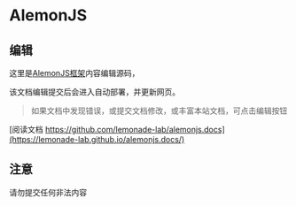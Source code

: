 # AlemonJS

## 编辑

这里是[AlemonJS框架](https://github.com/lemonade-lab/alemonjs)内容编辑源码，

该文档编辑提交后会进入自动部署，并更新网页。

> 如果文档中发现错误，或提交文档修改，或丰富本站文档，可点击编辑按钮

[阅读文档 https://github.com/lemonade-lab/alemonjs.docs](https://lemonade-lab.github.io/alemonjs.docs/)

## 注意

请勿提交任何非法内容
